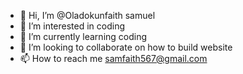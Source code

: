 - 👋 Hi, I’m @Oladokunfaith samuel
- 👀 I’m interested in coding
- 🌱 I’m currently learning coding
- 💞️ I’m looking to collaborate on how to build website 
- 📫 How to reach me samfaith567@gmail.com 

<!---
Oladokunfaith/Oladokunfaith is a ✨ special ✨ repository because its `README.md` (this file) appears on your GitHub profile.
You can click the Preview link to take a look at your changes.
--->
